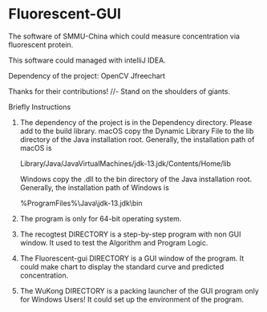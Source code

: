 # Fluorescent-GUI
The software of SMMU-China which could measure concentration via fluorescent protein.

This software could managed with intelliJ IDEA.


Dependency of the project:
OpenCV
Jfreechart

Thanks for their contributions!
//- Stand on the shoulders of giants.

Briefly Instructions
1. The dependency of the project is in the Dependency directory. Please add to the build library. macOS copy the Dynamic Library File to the lib directory of the Java installation root. Generally, the installation path of macOS is 

     Library/Java/JavaVirtualMachines/jdk-13.jdk/Contents/Home/lib

   Windows copy the .dll to the bin directory of the Java installation root. Generally, the installation path of Windows is

     %ProgramFiles%\Java\jdk-13.jdk\bin

2. The program is only for 64-bit operating system.

3. The recogtest DIRECTORY is a step-by-step program with non GUI window. It used to test the Algorithm and Program Logic.

4. The Fluorescent-gui DIRECTORY is a GUI window of the program. It could make chart to display the standard curve and predicted concentration.

5. The WuKong DIRECTORY is a packing launcher of the GUI program only for Windows Users! It could set up the environment of the program.
